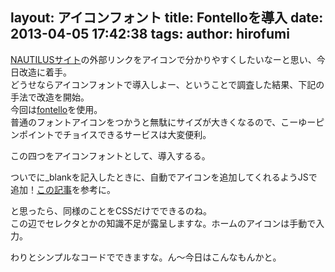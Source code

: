 layout: アイコンフォント
title: Fontelloを導入
date: 2013-04-05 17:42:38
tags:
author: hirofumi
---
[NAUTILUSサイト](http://nautilus-jp.com/)の外部リンクをアイコンで分かりやすくしたいなーと思い、今日改造に着手。  
どうせならアイコンフォントで導入しよー、ということで調査した結果、下記の手法で改造を開始。  
今回は[fontello](http://fontello.com/)を使用。  
普通のフォントアイコンをつかうと無駄にサイズが大きくなるので、こーゆーピンポイントでチョイスできるサービスは大変便利。  

この四つをアイコンフォントとして、導入するる。  

<amp-img src="{% asset_path 1.png %}" width="400" height="229"></amp-img>

ついでに_blankを記入したときに、自動でアイコンを追加してくれるようJSで追加！[この記事](http://hiroyukiterada.com/jquery/246/)を参考に。   

<amp-img src="{% asset_path 2.jpg %}" width="400" height="300"></amp-img>

と思ったら、同様のことをCSSだけでできるのね。  
この辺でセレクタとかの知識不足が露呈しますな。ホームのアイコンは手動で入力。  

わりとシンプルなコードでできますな。ん～今日はこんなもんかと。